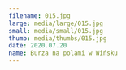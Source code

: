 ```yaml
---
filename: 015.jpg
large: media/large/015.jpg
small: media/small/015.jpg
thumb: media/thumbs/015.jpg
date: 2020.07.20
name: Burza na polami w Wińsku
---
```

